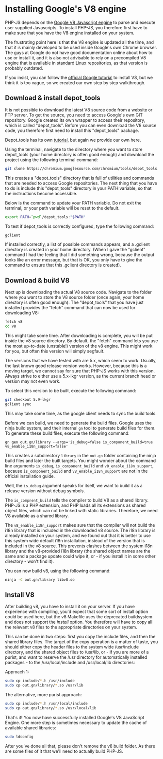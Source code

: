# Installing Google's V8 engine

PHP-JS depends on the [Google V8 Javascript engine](https://code.google.com/p/v8/) 
to parse and execute user supplied Javascripts. To install PHP-JS, you 
therefore first have to make sure that you have the V8 engine installed on your system.

The frustrating point here is that the V8 engine is updated all the time, and
that it is mainly developed to be used inside Google's own Chrome browser. The 
guys at Google do not have good documentation online about how to use or install 
it, and it is also not advisable to rely on a precompiled V8 engine that is 
available in standard Linux repositories, as that version is probably outdated.

If you insist, you can follow the [official Google tutorial](https://developers.google.com/v8/build)
to install V8, but we think it is too vague, so we created our own step by
step walkthrough.


## Download & install depot_tools

It is not possible to download the latest V8 source code from a website or FTP
server. To get the source, you need to access Google's own GIT repository. 
Google created its own wrapper to access their repository, which is called "depot_tools".
Before you can even download the V8 source code, you therefore first need to 
install this "depot_tools" package.

Depot_tools has its own [tutorial](http://dev.chromium.org/developers/how-tos/install-depot-tools), 
but again we provide our own here.

Using the terminal, navigate to the directory where you want to store depot_tools 
(your home directory is often good enough) and download the project using the 
following terminal command:

```bash 
git clone https://chromium.googlesource.com/chromium/tools/depot_tools.git 
```

This creates a "depot_tools" directory that is full of utilities and commands
that are needed to access Google repositories. The next thing that you have to
do is include this "depot_tools" directory in your PATH variable, so that the
instructions become accessible.

Below is the command to update your PATH variable. Do not exit the terminal, 
or your path variable will be reset to the default.

```bash
export PATH=`pwd`/depot_tools:"$PATH"
```

To test if depot_tools is correctly configured, type the following command:

```bash
gclient 
```

If installed correctly, a list of possible commands appears, and a .gclient
directory is created in your home directory. (When I gave the "gclient" command I had the
feeling that I did something wrong, because the output looks like an error 
message, but that is OK, you only have to give the command to ensure that this 
.gclient directory is created).


## Download & build V8

Next up is downloading the actual V8 source code. Navigate to the folder
where you want to store the V8 source folder (once again, your home directory
is often good enough). The "depot_tools" that you have just installed provides
the "fetch" command that can now be used for downloading V8:

```bash
fetch v8
cd v8
```

This might take some time. After downloading is complete, you
will be put inside the v8 source directory. By default, the "fetch" command
lets you use the most up-to-date (unstable!) version of the v8 engine. This might 
work for you, but often this version will simply segfault.

The versions that we have tested with are 5.x, which seem to work. Usually, the 
last known good release version works. However, because this is a moving target, 
we cannot say for sure that PHP-JS works with this version. Always strive to either
use a 5.x-lkgr version, as the current branch head or version may not even work.

To select this version to be built, execute the following command:

```bash
git checkout 5.9-lkgr
gclient sync
```

This may take some time, as the google client needs to sync the build tools. 

Before we can build, we need to generate the build files. Google uses the ninja build
system, and their internal `gn` tool to generate build files for them. To generate these
build files, execute the following command:

```
gn gen out.gn/library --args='is_debug=false is_component_build=true v8_enable_i18n_support=false'
```

This creates a subdirectory `library` in the `out.gn` folder containing the ninja build files and later the built targets.
You might wonder about the command line arguments `is_debug`, `is_component_build` and `v8_enable_i18n_support`, 
because `is_component_build` and `v8_enable_i18n_support` are not in the official installation guide. 

Well, the `is_debug` argument speaks for itself, we want to build it as a release version without debug symbols.

The `is_compnent_build` tells the compiler to build V8 as a shared library. PHP-JS is a PHP extension,
and PHP loads all its extensions as shared object files, which can not be linked with static libraries. 
Therefore, we need V8 available as a shared library.

The `v8_enable_i18n_support` makes sure that the compiler will not build the i18n library
that is included in the downloaded v8 source. The i18n library is already 
installed on your system, and we found out that it is better to use this system 
wide default i18n installation, instead of the version that is included in the v8 source.
This prevents clashes between the system i18n library and the v8-provided i18n library 
(the shared object names are the same and a package update could wipe it, or - if you 
install it in some other directory - won't find it).

You can now build v8, using the following command:

```bash
ninja -C out.gn/library libv8.so
```

## Install V8

After building v8, you have to install it on your server. If you have experience 
with compiling, you'd expect that some sort of install option could be used here,
but the v8 Makefile uses the deprecated buildsystem and does not support the *install* 
option. You therefore will have to copy all the relevant v8 files to the appropriate 
directories on your system.

This can be done in two steps: first you copy the include files, and then the
shared library files. The target of the copy operation is a matter of taste, you 
should either copy the header files to the system wide /usr/include directory, and 
the shared object files to /usr/lib, or - if you are more of a purist, and want to
reserve the /usr directory for automatically installed packages - to the
/usr/local/include and /usr/local/lib directories:

Approach 1:

```bash
sudo cp include/*.h /usr/include
sudo cp out.gn/library/*.so /usr/lib 
```

The alternative, more purist approach:

```bash
sudo cp include/*.h /usr/local/include
sudo cp out.gn/library/*.so /usr/local/lib 
```

That's it! You now have successfully installed Google's V8 JavaScript Engine. One
more step is sometimes necessary to update the cache of available shared libraries:

```bash
sudo ldconfig
```

After you've done all that, please don't remove the v8 build folder. As there are
some files of it that we'll need to actually build PHP-JS.
